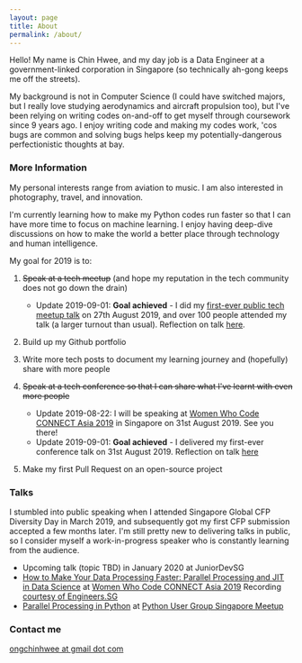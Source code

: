 ```yaml
---
layout: page
title: About
permalink: /about/
---
```


Hello! My name is Chin Hwee, and my day job is a Data Engineer at a government-linked corporation in Singapore (so technically ah-gong keeps me off the streets).

My background is not in Computer Science (I could have switched majors, but I really love studying aerodynamics and aircraft propulsion too), but I've been relying on writing codes on-and-off to get myself through coursework since 9 years ago. I enjoy writing code and making my codes work, 'cos bugs are common and solving bugs helps keep my potentially-dangerous perfectionistic thoughts at bay.

### More Information

My personal interests range from aviation to music. I am also interested in photography, travel, and innovation.

I'm currently learning how to make my Python codes run faster so that I can have more time to focus on machine learning. I enjoy having deep-dive discussions on how to make the world a better place through technology and human intelligence.

My goal for 2019 is to:

1. ~~Speak at a tech meetup~~ (and hope my reputation in the tech community does not go down the drain)
    - Update 2019-09-01: **Goal achieved** - I did my [first-ever public tech meetup talk]((https://www.meetup.com/Singapore-Python-User-Group/events/263765155/)) on 27th August 2019, and over 100 people attended my talk (a larger turnout than usual). Reflection on talk [here](https://hweecat.github.io/talk_parallel-programming-python).

2. Build up my Github portfolio
3. Write more tech posts to document my learning journey and (hopefully) share with more people
4. ~~Speak at a tech conference so that I can share what I've learnt with even more people~~
    - Update 2019-08-22: I will be speaking at [Women Who Code CONNECT Asia 2019](https://asia.womenwhocode.dev/) in Singapore on 31st August 2019. See you there!
    - Update 2019-09-01: **Goal achieved** - I delivered my first-ever conference talk on 31st August 2019. Reflection on talk [here](https://hweecat.github.io/talk_how-to-make-your-data-processing-faster)
5. Make my first Pull Request on an open-source project

### Talks

I stumbled into public speaking when I attended Singapore Global CFP Diversity Day in March 2019, and subsequently got my first CFP submission accepted a few months later. I'm still pretty new to delivering talks in public, so I consider myself a work-in-progress speaker who is constantly learning from the audience.

* Upcoming talk (topic TBD) in January 2020 at JuniorDevSG
* [How to Make Your Data Processing Faster: Parallel Processing and JIT in Data Science](https://hweecat.github.io/talk_how-to-make-your-data-processing-faster) at [Women Who Code CONNECT Asia 2019](https://asia.womenwhocode.dev/) Recording [courtesy of Engineers.SG](https://youtu.be/RX5rlt3jAt0)
* [Parallel Processing in Python](https://hweecat.github.io/talk_parallel-programming-python) at [Python User Group Singapore Meetup](https://www.meetup.com/Singapore-Python-User-Group/events/263765155/)


### Contact me

[ongchinhwee at gmail dot com](mailto:ongchinhwee@gmail.com)
